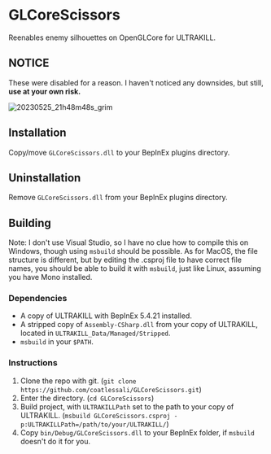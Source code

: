 # GLCoreScissors
Reenables enemy silhouettes on OpenGLCore for ULTRAKILL.

## NOTICE

These were disabled for a reason. I haven't noticed any downsides, but still, **use at your own risk.**

![20230525_21h48m48s_grim](https://github.com/coatlessali/GLCoreScissors/assets/61166135/f2741a9f-1ff4-4888-8bcb-a0a77ee75fdd)

## Installation

Copy/move `GLCoreScissors.dll` to your BepInEx plugins directory.

## Uninstallation

Remove `GLCoreScissors.dll` from your BepInEx plugins directory.

## Building

Note: I don't use Visual Studio, so I have no clue how to compile this on Windows, though using `msbuild` should be possible. As for MacOS, the file structure is different, but by editing the .csproj file to have correct file names, you should be able to build it with `msbuild`, just like Linux, assuming you have Mono installed.

### Dependencies

* A copy of ULTRAKILL with BepInEx 5.4.21 installed.
* A stripped copy of `Assembly-CSharp.dll` from your copy of ULTRAKILL, located in `ULTRAKILL_Data/Managed/Stripped`.
* `msbuild` in your `$PATH`.

### Instructions

1. Clone the repo with git. (`git clone https://github.com/coatlessali/GLCoreScissors.git`)
2. Enter the directory. (`cd GLCoreScissors`)
3. Build project, with `ULTRAKILLPath` set to the path to your copy of ULTRAKILL. (`msbuild GLCoreScissors.csproj -p:ULTRAKILLPath=/path/to/your/ULTRAKILL/`)
4. Copy `bin/Debug/GLCoreScissors.dll` to your BepInEx folder, if `msbuild` doesn't do it for you.
